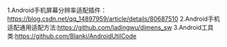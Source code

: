 1.Android手机屏幕分辨率适配插件：https://blog.csdn.net/qq_14897959/article/details/80687510
2.Android手机适配通用适配方法:https://github.com/ladingwu/dimens_sw
3.Android工具类:https://github.com/Blankj/AndroidUtilCode
